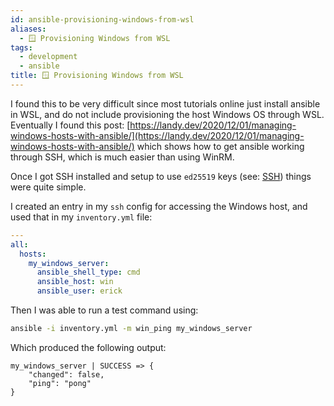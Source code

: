 ```yaml
---
id: ansible-provisioning-windows-from-wsl
aliases:
  - 🪟 Provisioning Windows from WSL
tags:
  - development
  - ansible
title: 🪟 Provisioning Windows from WSL
---
```


I found this to be very difficult since most tutorials online just install ansible in WSL, and do not include provisioning the host Windows OS through WSL. Eventually I found this post: [https://landy.dev/2020/12/01/managing-windows-hosts-with-ansible/](https://landy.dev/2020/12/01/managing-windows-hosts-with-ansible/) which shows how to get ansible working through SSH, which is much easier than using WinRM.

Once I got SSH installed and setup to use `ed25519` keys (see: [SSH](https://www.notion.so/SSH-b2bd717bc003422a890660ac57cb95a2?pvs=21)) things were quite simple.

I created an entry in my `ssh` config for accessing the Windows host, and used that in my `inventory.yml` file:

```yaml
---
all:
  hosts:
    my_windows_server:
      ansible_shell_type: cmd
      ansible_host: win
      ansible_user: erick
```

Then I was able to run a test command using:

```bash
ansible -i inventory.yml -m win_ping my_windows_server
```

Which produced the following output:

```
my_windows_server | SUCCESS => {
    "changed": false,
    "ping": "pong"
}
```
